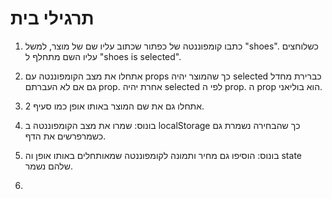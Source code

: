 # תרגילי בית

1. כתבו קומפוננטה של כפתור שכתוב עליו שם של מוצר, למשל "shoes". כשלוחצים עליו השם מתחלף ל "shoes is selected".

2. אתחלו את מצב הקומפוננטה עם props כך שהמוצר יהיה selected כברירת מחדל גם אם לא העברתם prop. אחרת יהיה selected לפי ה prop. ה prop הוא בוליאני.

3. אתחלו גם את שם המוצר באותו אופן כמו סעיף 2.

4. בונוס: שמרו את מצב הקומפוננטה ב localStorage כך שהבחירה נשמרת גם כשמרפרשים את הדף.

5. בונוס: הוסיפו גם מחיר ותמונה לקומפוננטה שמאותחלים באותו אופן וה state שלהם נשמר.
6. 
